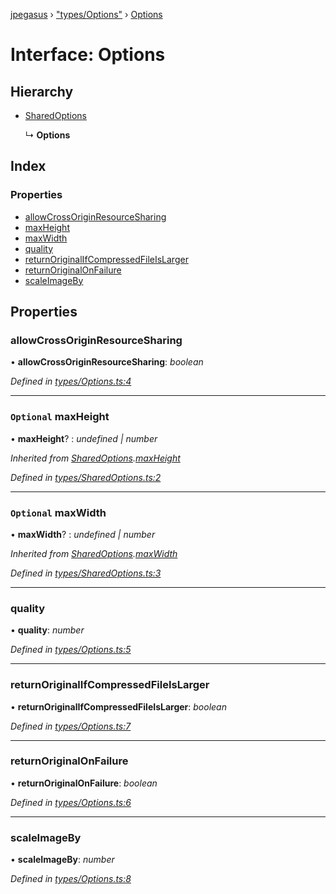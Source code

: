 [jpegasus](../README.md) › ["types/Options"](../modules/_types_options_.md) › [Options](_types_options_.options.md)

# Interface: Options

## Hierarchy

* [SharedOptions](_types_sharedoptions_.sharedoptions.md)

  ↳ **Options**

## Index

### Properties

* [allowCrossOriginResourceSharing](_types_options_.options.md#allowcrossoriginresourcesharing)
* [maxHeight](_types_options_.options.md#optional-maxheight)
* [maxWidth](_types_options_.options.md#optional-maxwidth)
* [quality](_types_options_.options.md#quality)
* [returnOriginalIfCompressedFileIsLarger](_types_options_.options.md#returnoriginalifcompressedfileislarger)
* [returnOriginalOnFailure](_types_options_.options.md#returnoriginalonfailure)
* [scaleImageBy](_types_options_.options.md#scaleimageby)

## Properties

###  allowCrossOriginResourceSharing

• **allowCrossOriginResourceSharing**: *boolean*

*Defined in [types/Options.ts:4](https://github.com/TonyBrobston/jpegasus/blob/1deeeae/src/types/Options.ts#L4)*

___

### `Optional` maxHeight

• **maxHeight**? : *undefined | number*

*Inherited from [SharedOptions](_types_sharedoptions_.sharedoptions.md).[maxHeight](_types_sharedoptions_.sharedoptions.md#optional-maxheight)*

*Defined in [types/SharedOptions.ts:2](https://github.com/TonyBrobston/jpegasus/blob/1deeeae/src/types/SharedOptions.ts#L2)*

___

### `Optional` maxWidth

• **maxWidth**? : *undefined | number*

*Inherited from [SharedOptions](_types_sharedoptions_.sharedoptions.md).[maxWidth](_types_sharedoptions_.sharedoptions.md#optional-maxwidth)*

*Defined in [types/SharedOptions.ts:3](https://github.com/TonyBrobston/jpegasus/blob/1deeeae/src/types/SharedOptions.ts#L3)*

___

###  quality

• **quality**: *number*

*Defined in [types/Options.ts:5](https://github.com/TonyBrobston/jpegasus/blob/1deeeae/src/types/Options.ts#L5)*

___

###  returnOriginalIfCompressedFileIsLarger

• **returnOriginalIfCompressedFileIsLarger**: *boolean*

*Defined in [types/Options.ts:7](https://github.com/TonyBrobston/jpegasus/blob/1deeeae/src/types/Options.ts#L7)*

___

###  returnOriginalOnFailure

• **returnOriginalOnFailure**: *boolean*

*Defined in [types/Options.ts:6](https://github.com/TonyBrobston/jpegasus/blob/1deeeae/src/types/Options.ts#L6)*

___

###  scaleImageBy

• **scaleImageBy**: *number*

*Defined in [types/Options.ts:8](https://github.com/TonyBrobston/jpegasus/blob/1deeeae/src/types/Options.ts#L8)*
